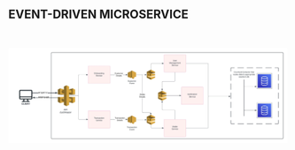 ## EVENT-DRIVEN MICROSERVICE
<br/>

![Proposed architecture](/Event-Driven%20Transactions%20App%20Architecture.jpeg)
